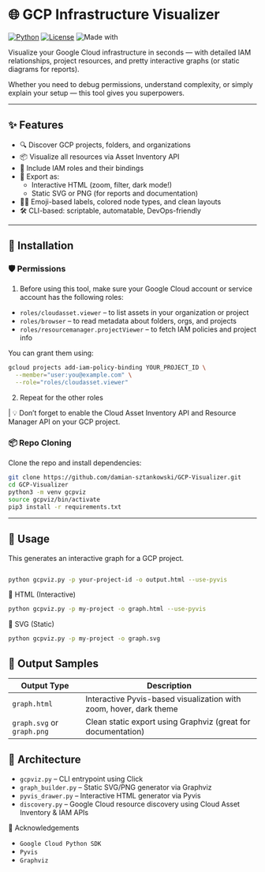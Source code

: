 # 🌐 GCP Infrastructure Visualizer

[![Python](https://img.shields.io/badge/python-3.10+-blue.svg)](https://www.python.org/)
[![License](https://img.shields.io/github/license/damian-sztankowski/GCP-Visualizer)](LICENSE)
![Made with](https://img.shields.io/badge/made%20with-%E2%9D%A4%20and%20AI%20magic-ff69b4)

Visualize your Google Cloud infrastructure in seconds — with detailed IAM relationships, project resources, and pretty interactive graphs (or static diagrams for reports). 

Whether you need to debug permissions, understand complexity, or simply explain your setup — this tool gives you superpowers.

---

## ✨ Features

- 🔍 Discover GCP projects, folders, and organizations
- 📦 Visualize all resources via Asset Inventory API
- 👥 Include IAM roles and their bindings
- 🎨 Export as:
  - Interactive HTML (zoom, filter, dark mode!)
  - Static SVG or PNG (for reports and documentation)
- 🧙‍♂️ Emoji-based labels, colored node types, and clean layouts
- 🛠 CLI-based: scriptable, automatable, DevOps-friendly

---

## 🚀 Installation

### 🛡 Permissions

1. Before using this tool, make sure your Google Cloud account or service account has the following roles:

- `roles/cloudasset.viewer` – to list assets in your organization or project
- `roles/browser` – to read metadata about folders, orgs, and projects
- `roles/resourcemanager.projectViewer` – to fetch IAM policies and project info

You can grant them using:

```bash
gcloud projects add-iam-policy-binding YOUR_PROJECT_ID \
  --member="user:you@example.com" \
  --role="roles/cloudasset.viewer"
```
2. Repeat for the other roles

| 💡 Don’t forget to enable the Cloud Asset Inventory API and Resource Manager API on your GCP project.


### 📦 Repo Cloning
Clone the repo and install dependencies:
```bash
git clone https://github.com/damian-sztankowski/GCP-Visualizer.git
cd GCP-Visualizer
python3 -m venv gcpviz
source gcpviz/bin/activate
pip3 install -r requirements.txt
```
---

## 🔧 Usage

This generates an interactive graph for a GCP project.

```bash

python gcpviz.py -p your-project-id -o output.html --use-pyvis
```

🔹 HTML (Interactive)
```bash
python gcpviz.py -p my-project -o graph.html --use-pyvis
```
🔸 SVG (Static)
```bash
python gcpviz.py -p my-project -o graph.svg
```

## 📁 Output Samples
| Output Type	    | Description |
| -------- | ------- |
| `graph.html` | Interactive Pyvis-based visualization with zoom, hover, dark theme |
| `graph.svg` or `graph.png` | Clean static export using Graphviz (great for documentation) |

## 🧠 Architecture
* `gcpviz.py` – CLI entrypoint using Click
* `graph_builder.py` – Static SVG/PNG generator via Graphviz
* `pyvis_drawer.py` – Interactive HTML generator via Pyvis
* `discovery.py` – Google Cloud resource discovery using Cloud Asset Inventory & IAM APIs

🙌 Acknowledgements
* `Google Cloud Python SDK`
* `Pyvis`
* `Graphviz`
